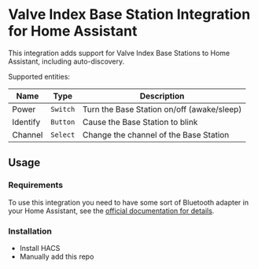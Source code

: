 # Valve Index Base Station Integration for Home Assistant

This integration adds support for Valve Index Base Stations to Home Assistant, including auto-discovery.

Supported entities:

| Name     | Type     | Description                                |
|----------|----------|--------------------------------------------|
| Power    | `Switch` | Turn the Base Station on/off (awake/sleep) |
| Identify | `Button` | Cause the Base Station to blink            |
| Channel  | `Select` | Change the channel of the Base Station     |

## Usage

### Requirements

To use this integration you need to have some sort of Bluetooth adapter in your Home Assistant, see the [official documentation for details](https://www.home-assistant.io/integrations/bluetooth/).

### Installation

* Install HACS
* Manually add this repo
